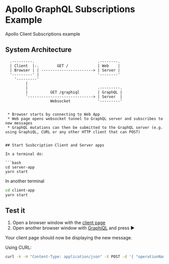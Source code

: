 # Apollo GraphQL Subscriptions Example

Apollo Client Subscriptions example

## System Architecture

```text
  .---------.                            .--------.
  | Client  |-.        GET /             | Web    |
  | Browser | | -----------------------> | Server |
  '---------' |                          '--------'
    '---------'
         |
         |                               .---------.
         |          GET /graphiql        | GraphQL |
         '-----------------------------> | Server  |
                    Websocket            '---------'


 * Browser starts by connecting to Web App
 * Web page opens websocket tunnel to GraphQL server and subscribes to new messages
 * GraphQL mutations can then be submitted to the GraphQL server (e.g. using GraphiQL, CURL or any other HTTP client that can POST)


## Start Susbcription Client and Server apps

In a terminal do:

```bash
cd server-app
yarn start
```

In another terminal

```bash
cd client-app
yarn start
```

## Test it

1. Open a browser window with the [client page](http://localhost:3000)
2. Open another browser window with [GraphiQL](http://localhost:5060/graphiql?operationName=&query=mutation+%7B+addMessage%28message%3A+%22Hello+from+Apollo+Susbcriptions%22%29%7D) and press ►

Your client page should now be displaying the new message.

Using CURL:
```bash
curl -k -H "Content-Type: application/json" -X POST -d '{ "operationName": null, "query": "mutation { addMessage(message: \"My CURL message\") }", "variables": "{}" }' http://localhost:5060/graphql
```